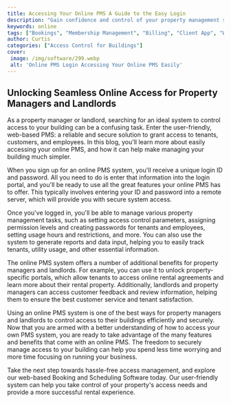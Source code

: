 ```yaml
---
title: Accessing Your Online PMS A Guide to the Easy Login
description: "Gain confidence and control of your property management system with this easy to follow guide Learn how to access your online PMS with tips from experts and become a pro in no time"
keywords: online
tags: ["Bookings", "Membership Management", "Billing", "Client App", "Website Portal", "Online Sign Up", "Online Bookings"]
author: Curtis
categories: ["Access Control for Buildings"]
cover: 
 image: /img/software/299.webp
 alt: 'Online PMS Login Accessing Your Online PMS Easily'
---
```

## Unlocking Seamless Online Access for Property Managers and Landlords 

As a property manager or landlord, searching for an ideal system to control access to your building can be a confusing task. Enter the user-friendly, web-based PMS: a reliable and secure solution to grant access to tenants, customers, and employees. In this blog, you'll learn more about easily accessing your online PMS, and how it can help make managing your building much simpler.

When you sign up for an online PMS system, you'll receive a unique login ID and password. All you need to do is enter that information into the login portal, and you'll be ready to use all the great features your online PMS has to offer. This typically involves entering your ID and password into a remote server, which will provide you with secure system access.

Once you've logged in, you'll be able to manage various property management tasks, such as setting access control parameters, assigning permission levels and creating passwords for tenants and employees, setting usage hours and restrictions, and more. You can also use the system to generate reports and data input, helping you to easily track tenants, utility usage, and other essential information.

The online PMS system offers a number of additional benefits for property managers and landlords. For example, you can use it to unlock property-specific portals, which allow tenants to access online rental agreements and learn more about their rental property. Additionally, landlords and property managers can access customer feedback and review information, helping them to ensure the best customer service and tenant satisfaction. 

Using an online PMS system is one of the best ways for property managers and landlords to control access to their buildings efficiently and securely. Now that you are armed with a better understanding of how to access your own PMS system, you are ready to take advantage of the many features and benefits that come with an online PMS. The freedom to securely manage access to your building can help you spend less time worrying and more time focusing on running your business. 

Take the next step towards hassle-free access management, and explore our web-based Booking and Scheduling Software today. Our user-friendly system can help you take control of your property's access needs and provide a more successful rental experience.
